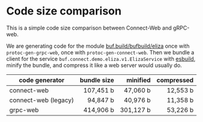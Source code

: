 # Code size comparison

This is a simple code size comparison between Connect-Web and gRPC-web.

We are generating code for the module [buf.build/bufbuild/eliza](https://buf.build/bufbuild/eliza)
once with `protoc-gen-grpc-web`, once with `protoc-gen-connect-web`. 
Then we bundle a client for the service `buf.connect.demo.eliza.v1.ElizaService` 
with [esbuild](https://esbuild.github.io/), minify the bundle, and compress 
it like a web server would usually do.

| code generator | bundle size        | minified               | compressed           |
|----------------|-------------------:|-----------------------:|---------------------:|
| connect-web    | 107,451 b | 47,060 b | 12,553 b |
| connect-web (legacy) | 94,847 b | 40,976 b | 11,358 b |
| grpc-web       | 414,906 b    | 301,127 b    | 53,226 b |
